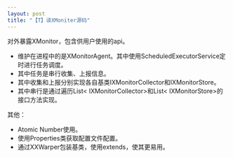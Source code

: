 ```yaml
---
layout: post
title: "【T】读XMoniter源码"
---
```


对外暴露XMonitor，包含供用户使用的api。

* 维护在进程中的是XMonitorAgent。其中使用ScheduledExecutorService定时进行任务调度。
* 其中任务是串行收集、上报信息。
* 其中收集和上报分别实现各自基类IXMonitorCollector和IXMonitorStore。
* 其中串行是通过遍历List< IXMonitorCollector>和List< IXMonitorStore>的接口方法实现。


其他：

* Atomic Number使用。
* 使用Properties类获取配置文件配置。
* 通过XXWarper包装基类，使用extends，使其更易用。
